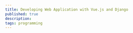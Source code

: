 ```yaml
---
title: Developing Web Application with Vue.js and Django
published: true
description: 
tags: programming
---
```

